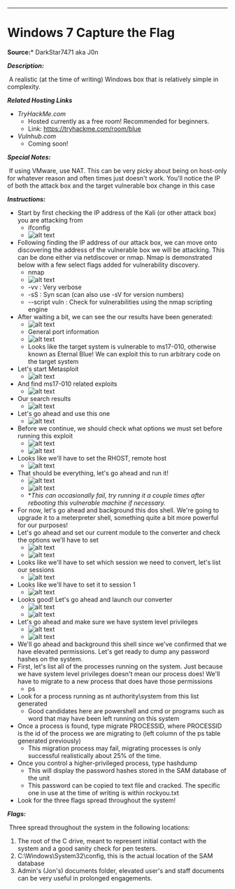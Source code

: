 ****

# Windows 7 Capture the Flag



**Source:*** DarkStar7471 aka J0n

***Description:***

​	A realistic (at the time of writing) Windows box that is relatively simple in complexity. 

***Related Hosting Links***

- *TryHackMe.com*
  - Hosted currently as a free room! Recommended for beginners.
  - Link: https://tryhackme.com/room/blue
- *Vulnhub.com*
  - Coming soon!

***Special Notes:***

​	If using VMware, use NAT. This can be very picky about being on host-only for whatever reason and often times just doesn't work. You'll notice the IP of both the attack box and the target vulnerable box change in this case 	



***Instructions:*** 

- Start by first checking the IP address of the Kali (or other attack box) you are attacking from
  - ifconfig
  - ![alt text](https://i.imgur.com/vA01pmM.png)
- Following finding the IP address of our attack box, we can move onto discovering the address of the vulnerable box we will be attacking. This can be done either via netdiscover or nmap. Nmap is demonstrated below with a few select flags added for vulnerability discovery.
  - nmap 
  - ![alt text](https://i.imgur.com/iWmqxQI.png)
  - -vv : Very verbose
  - -sS : Syn scan (can also use -sV for version numbers)
  - --script vuln : Check for vulnerabilities using the nmap scripting engine
- After waiting a bit, we can see the our results have been generated:
  - ![alt text](https://i.imgur.com/EdrB4PX.png)
  - General port information
  - ![alt text](https://i.imgur.com/z7YkpXq.png)
  - Looks like the target system is vulnerable to ms17-010, otherwise known as Eternal Blue! We can exploit this to run arbitrary code on the target system
- Let's start Metasploit
  - ![alt text](https://i.imgur.com/WPE5Jjb.png)
- And find ms17-010 related exploits
  - ![alt text](https://i.imgur.com/QUgAPqt.png)
- Our search results
  - ![alt text](https://i.imgur.com/8Crb3UQ.png)
- Let's go ahead and use this one
  - ![alt text](https://i.imgur.com/MRU21Q3.png)
- Before we continue, we should check what options we must set before running this exploit
  - ![alt text](https://i.imgur.com/D6KlTo1.png)
  - ![alt text](https://i.imgur.com/JZUEOXU.png)
- Looks like we'll have to set the RHOST, remote host
  - ![alt text](https://i.imgur.com/tOefr2A.png)
- That should be everything, let's go ahead and run it!
  - ![alt text](https://i.imgur.com/B2vZLXQ.png)
  - ![alt text](https://i.imgur.com/NbWkwJs.png)
  - **This can occasionally fail, try running it a couple times after rebooting this vulnerable machine if necessary.*
- For now, let's go ahead and background this dos shell. We're going to upgrade it to a meterpreter shell, something quite a bit more powerful for our purposes!
- Let's go ahead and set our current module to the converter and check the options we'll have to set
  - ![alt text](https://i.imgur.com/8I7dZpp.png)
  - ![alt text](https://i.imgur.com/LMYGcIC.png)
- Looks like we'll have to set which session we need to convert, let's list our sessions
  - ![alt text](https://i.imgur.com/0JAAzN0.png)
- Looks like we'll have to set it to session 1
  - ![alt text](https://i.imgur.com/iAYMIEA.png)
- Looks good! Let's go ahead and launch our converter
  - ![alt text](https://i.imgur.com/5ymX5HJ.png)
  - ![alt text](https://i.imgur.com/O4H6Nw6.png)
- Let's go ahead and make sure we have system level privileges
  - ![alt text](https://i.imgur.com/rmH7hnM.png)
  - ![alt text](https://i.imgur.com/yBEAqpV.png)
- We'll go ahead and background this shell since we've confirmed that we have elevated permissions. Let's get ready to dump any password hashes on the system.
- First, let's list all of the processes running on the system. Just because we have system level privileges doesn't mean our process does! We'll have to migrate to a new process that does have those permissions
  - ps
- Look for a process running as nt authority\system from this list generated
  - Good candidates here are powershell and cmd or programs such as word that may have been left running on this system
- Once a process is found, type migrate PROCESSID, where PROCESSID is the id of the process we are migrating to (left column of the ps table generated previously)
  - This migration process may fail, migrating processes is only successful realistically about 25% of the time.
- Once you control a higher-privileged process, type hashdump
  - This will display the password hashes stored in the SAM database of the unit 
  - This password can be copied to text file and cracked. The specific one in use at the time of writing is within rockyou.txt
- Look for the three flags spread throughout the system!









***Flags:***

​	Three spread throughout the system in the following locations:

1. The root of the C drive, meant to represent initial contact with the system and a good sanity check for pen testers.
2. C:\Windows\System32\config, this is the actual location of the SAM database
3. Admin's (Jon's) documents folder, elevated user's and staff documents can be very useful in prolonged engagements.
